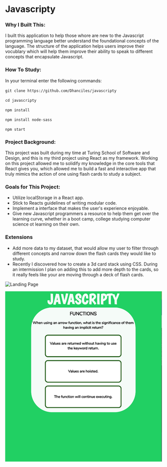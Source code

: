 # Javascripty

### Why I Built This: 

I built this application to help those whore are new to the Javascript programming language better understand the foundational concepts of the language. The structure of the application helps users improve their vocublary which will help them improve their ability to speak to different concepts that encapsulate Javascript. 

### How To Study: 

In your terminal enter the following commands: 

`git clone https://github.com/Dhanciles/javascripty`

`cd javascripty`

`npm install`

`npm install node-sass`

`npm start`

### Project Background: 

This project was built during my time at Turing School of Software and Design, and this is my third project using React as my framework. Working on this project allowed me to solidify my knowledge in the core tools that React gives you, which allowed me to build a fast and interactive app that truly mimics the action of one using flash cards to study a subject. 

### Goals for This Project: 
- Utilize localStorage in a React app.
- Stick to Reacts guidelines of writing modular code. 
- Implement a interface that makes the user's experience enjoyable.
- Give new Javascript programmers a resource to help them get over the learning curve, whether in a boot camp, college studying computer science ot learning on their own. 

### Extensions 
- Add more data to my dataset, that would allow my user to filter through different concepts and narrow down the flash cards they would like to study. 
- Recently I discovered how to create a 3d card stack using CSS. During an intermission I plan on adding this to add more depth to the cards, so it really feels like your are moving through a deck of flash cards. 

![Landing Page](src/images/langing-page.png)

![Applaction](src/images/app.png)
